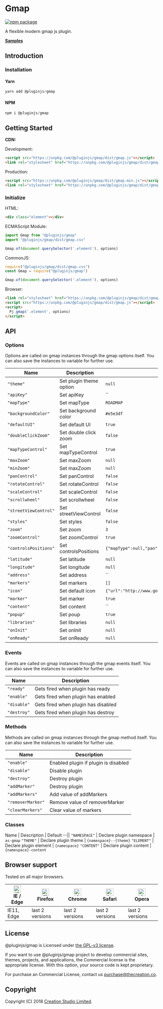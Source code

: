 # Gmap

[![npm package](https://img.shields.io/npm/v/@pluginjs/gmap.svg)](https://www.npmjs.com/package/@pluginjs/gmap)

A flexible modern gmap js plugin.

**[Samples](https://codesandbox.io/s/github/pluginjs/pluginjs/tree/master/modules/gmap/samples)**

## Introduction

### Installation

#### Yarn

```javascript
yarn add @pluginjs/gmap
```

#### NPM

```javascript
npm i @pluginjs/gmap
```

## Getting Started

**CDN:**

Development:

```html
<script src="https://unpkg.com/@pluginjs/gmap/dist/gmap.js"></script>
<link rel="stylesheet" href="https://unpkg.com/@pluginjs/gmap/dist/gmap.css">
```

Production:

```html
<script src="https://unpkg.com/@pluginjs/gmap/dist/gmap.min.js"></script>
<link rel="stylesheet" href="https://unpkg.com/@pluginjs/gmap/dist/gmap.min.css">
```

### Initialize

HTML:

```html
<div class="element"></div>
```

ECMAScript Module:

```javascript
import Gmap from "@pluginjs/gmap"
import "@pluginjs/gmap/dist/gmap.css"

Gmap.of(document.querySelector('.element'), options)
```

CommonJS:

```javascript
require("@pluginjs/gmap/dist/gmap.css")
const Gmap = require("@pluginjs/gmap")

Gmap.of(document.querySelector('.element'), options)
```

Browser:

```html
<link rel="stylesheet" href="https://unpkg.com/@pluginjs/gmap/dist/gmap.css">
<script src="https://unpkg.com/@pluginjs/gmap/dist/gmap.js"></script>
<script>
  Pj.gmap('.element', options)
</script>
```

## API

### Options

Options are called on gmap instances through the gmap options itself.
You can also save the instances to variable for further use.

Name | Description | Default
--|--|--
`"theme"` | Set plugin theme option | `null`
`"apiKey"` | Set apiKey | ``
`"mapType"` | Set mapType | `ROADMAP`
`"backgroundColor"` | Set background color | `#e5e3df`
`"defaultUI"` | Set default UI | `true`
`"doubleClickZoom"` | Set double click zoom | `false`
`"mapTypeControl"` | Set mapTypeControl | `true`
`"maxZoom"` | Set maxZoom | `null`
`"minZoom"` | Set maxZoom | `null`
`"panControl"` | Set panControl | `false`
`"rotateControl"` | Set rotateControl | `false`
`"scaleControl"` | Set scaleControl | `false`
`"scrollwheel"` | Set scrollwheel | `false`
`"streetViewControl"` | Set streetViewControl | `false`
`"styles"` | Set styles | `false`
`"zoom"` | Set zoom | `3`
`"zoomControl"` | Set zoomControl | `true`
`"controlsPositions"` | Set controlsPositions | `{"mapType":null,"pan":null,"rotate":null,"scale":null,"streetView":null,"zoom":null}`
`"latitude"` | Set latitude | `null`
`"longitude"` | Set longitude | `null`
`"address"` | Set address | ``
`"markers"` | Set markers | `[]`
`"icon"` | Set default icon | `{"url":"http://www.google.com/mapfiles/marker.png","size":[20,34],"anchor":[9,34]}`
`"marker"` | Set marker | `true`
`"content"` | Set content | ``
`"popup"` | Set poup | `true`
`"libraries"` | Set libraries | `null`
`"onInit"` | Set onInit | `null`
`"onReady"` | Set onReady | `null`

### Events

Events are called on gmap instances through the gmap events itself.
You can also save the instances to variable for further use.

Name | Description
--|--
`"ready"` | Gets fired when plugin has ready
`"enable"` | Gets fired when plugin has enabled
`"disable"` | Gets fired when plugin has disabled
`"destroy"` | Gets fired when plugin has destroy

### Methods

Methods are called on gmap instances through the gmap method itself.
You can also save the instances to variable for further use.

Name | Description
--|--
`"enable"` | Enabled plugin if plugin is disabled
`"disable"` | Disable plugin
`"destroy"` | Destroy plugin
`"addMarker"` | Destroy plugin
`"addMarkers"` | Add value of addMarkers
`"removerMarker"` | Remove value of removerMarker
`"clearMarkers"` | Clear value of markers

### Classes

Name | Description | Default
--||
`"NAMESPACE"` | Declare plugin namespace | `as-gmap`
`"THEME"` | Declare plugin theme | `{namespace}--{theme}`
`"ELEMENT"` | Declare plugin element | `{namespace}`
`"CONTENT"` | Declare plugin content | `{namespace}-content`

## Browser support

Tested on all major browsers.

| [<img src="https://raw.githubusercontent.com/alrra/browser-logos/master/src/edge/edge_48x48.png" alt="IE / Edge" width="24px" height="24px" />](http://godban.github.io/browsers-support-badges/)</br>IE / Edge | [<img src="https://raw.githubusercontent.com/alrra/browser-logos/master/src/firefox/firefox_48x48.png" alt="Firefox" width="24px" height="24px" />](http://godban.github.io/browsers-support-badges/)</br>Firefox | [<img src="https://raw.githubusercontent.com/alrra/browser-logos/master/src/chrome/chrome_48x48.png" alt="Chrome" width="24px" height="24px" />](http://godban.github.io/browsers-support-badges/)</br>Chrome | [<img src="https://raw.githubusercontent.com/alrra/browser-logos/master/src/safari/safari_48x48.png" alt="Safari" width="24px" height="24px" />](http://godban.github.io/browsers-support-badges/)</br>Safari | [<img src="https://raw.githubusercontent.com/alrra/browser-logos/master/src/opera/opera_48x48.png" alt="Opera" width="24px" height="24px" />](http://godban.github.io/browsers-support-badges/)</br>Opera |
| --------- | --------- | --------- | --------- | --------- |
| IE11, Edge| last 2 versions| last 2 versions| last 2 versions| last 2 versions|

## License

@pluginjs/gmap is Licensed under [the GPL-v3 license](LICENSE).

If you want to use @pluginjs/gmap project to develop commercial sites, themes, projects, and applications, the Commercial license is the appropriate license. With this option, your source code is kept proprietary.

For purchase an Commercial License, contact us purchase@thecreation.co.

## Copyright

Copyright (C) 2018 [Creation Studio Limited](creationstudio.com).